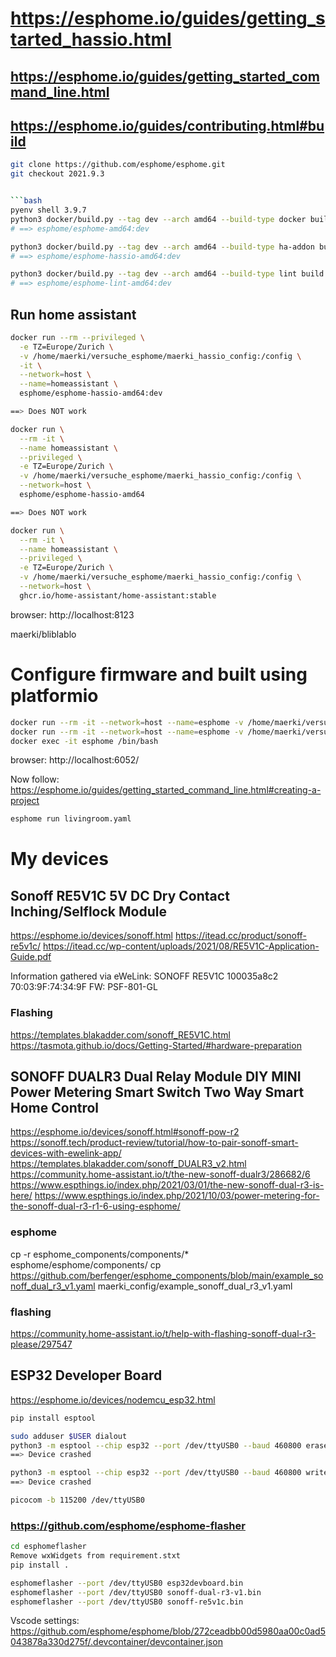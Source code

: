# https://esphome.io/guides/getting_started_hassio.html


## https://esphome.io/guides/getting_started_command_line.html

## https://esphome.io/guides/contributing.html#build


```bash
git clone https://github.com/esphome/esphome.git
git checkout 2021.9.3


```bash
pyenv shell 3.9.7
python3 docker/build.py --tag dev --arch amd64 --build-type docker build
# ==> esphome/esphome-amd64:dev

python3 docker/build.py --tag dev --arch amd64 --build-type ha-addon build
# ==> esphome/esphome-hassio-amd64:dev

python3 docker/build.py --tag dev --arch amd64 --build-type lint build
# ==> esphome/esphome-lint-amd64:dev
```


## Run home assistant
```bash
docker run --rm --privileged \
  -e TZ=Europe/Zurich \
  -v /home/maerki/versuche_esphome/maerki_hassio_config:/config \
  -it \
  --network=host \
  --name=homeassistant \
  esphome/esphome-hassio-amd64:dev

==> Does NOT work

docker run \
  --rm -it \
  --name homeassistant \
  --privileged \
  -e TZ=Europe/Zurich \
  -v /home/maerki/versuche_esphome/maerki_hassio_config:/config \
  --network=host \
  esphome/esphome-hassio-amd64

==> Does NOT work
```

```bash
docker run \
  --rm -it \
  --name homeassistant \
  --privileged \
  -e TZ=Europe/Zurich \
  -v /home/maerki/versuche_esphome/maerki_hassio_config:/config \
  --network=host \
  ghcr.io/home-assistant/home-assistant:stable
```

browser: http://localhost:8123

maerki/bliblablo

# Configure firmware and built using platformio

```bash
docker run --rm -it --network=host --name=esphome -v /home/maerki/versuche_esphome/maerki_config:/config --device=/dev/ttyUSB0 esphome/esphome-amd64:dev
docker run --rm -it --network=host --name=esphome -v /home/maerki/versuche_esphome/maerki_config:/config esphome/esphome-amd64:dev
docker exec -it esphome /bin/bash
```

browser: http://localhost:6052/

Now follow: https://esphome.io/guides/getting_started_command_line.html#creating-a-project

```bash
esphome run livingroom.yaml
```

# My devices

## Sonoff RE5V1C 5V DC Dry Contact Inching/Selflock Module
https://esphome.io/devices/sonoff.html
https://itead.cc/product/sonoff-re5v1c/
https://itead.cc/wp-content/uploads/2021/08/RE5V1C-Application-Guide.pdf


Information gathered via eWeLink:
SONOFF
RE5V1C
100035a8c2
70:03:9F:74:34:9F
FW: PSF-801-GL

### Flashing
https://templates.blakadder.com/sonoff_RE5V1C.html
https://tasmota.github.io/docs/Getting-Started/#hardware-preparation

## SONOFF DUALR3 Dual Relay Module DIY MINI Power Metering Smart Switch Two Way Smart Home Control

https://esphome.io/devices/sonoff.html#sonoff-pow-r2
https://sonoff.tech/product-review/tutorial/how-to-pair-sonoff-smart-devices-with-ewelink-app/
https://templates.blakadder.com/sonoff_DUALR3_v2.html
https://community.home-assistant.io/t/the-new-sonoff-dualr3/286682/6
https://www.espthings.io/index.php/2021/03/01/the-new-sonoff-dual-r3-is-here/
https://www.espthings.io/index.php/2021/10/03/power-metering-for-the-sonoff-dual-r3-r1-6-using-esphome/

### esphome
cp -r esphome_components/components/* esphome/esphome/components/
cp https://github.com/berfenger/esphome_components/blob/main/example_sonoff_dual_r3_v1.yaml maerki_config/example_sonoff_dual_r3_v1.yaml

### flashing

https://community.home-assistant.io/t/help-with-flashing-sonoff-dual-r3-please/297547

## ESP32 Developer Board

https://esphome.io/devices/nodemcu_esp32.html

```bash
pip install esptool

sudo adduser $USER dialout
python3 -m esptool --chip esp32 --port /dev/ttyUSB0 --baud 460800 erase_flash
==> Device crashed

python3 -m esptool --chip esp32 --port /dev/ttyUSB0 --baud 460800 write_flash -z --flash_mode dio --flash_freq 40m 0x1000 esp32devboard.bin
==> Device crashed

picocom -b 115200 /dev/ttyUSB0
```

### https://github.com/esphome/esphome-flasher

```bash
cd esphomeflasher
Remove wxWidgets from requirement.stxt
pip install .

esphomeflasher --port /dev/ttyUSB0 esp32devboard.bin
esphomeflasher --port /dev/ttyUSB0 sonoff-dual-r3-v1.bin
esphomeflasher --port /dev/ttyUSB0 sonoff-re5v1c.bin
```

Vscode settings: https://github.com/esphome/esphome/blob/272ceadbb00d5980aa00c0ad5043878a330d275f/.devcontainer/devcontainer.json